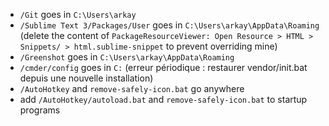 ﻿- `/Git` goes in `C:\Users\arkay`
- `/Sublime Text 3/Packages/User` goes in `C:\Users\arkay\AppData\Roaming` (delete the content of `PackageResourceViewer: Open Resource > HTML > Snippets/ > html.sublime-snippet` to prevent overriding mine)
- `/Greenshot` goes in `C:\Users\arkay\AppData\Roaming`
- `/cmder/config` goes in `C:` (erreur périodique : restaurer vendor/init.bat depuis une nouvelle installation)
- `/AutoHotkey` and `remove-safely-icon.bat` go anywhere 
- add `/AutoHotkey/autoload.bat` and `remove-safely-icon.bat` to startup programs

